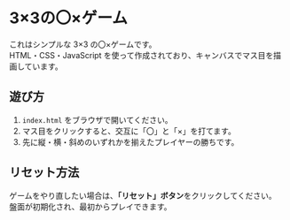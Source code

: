 # 3×3の〇×ゲーム

これはシンプルな 3×3 の〇×ゲームです。  
HTML・CSS・JavaScript を使って作成されており、キャンバスでマス目を描画しています。

## 遊び方

1. `index.html` をブラウザで開いてください。
2. マス目をクリックすると、交互に「〇」と「×」を打てます。
3. 先に縦・横・斜めのいずれかを揃えたプレイヤーの勝ちです。

## リセット方法

ゲームをやり直したい場合は、**「リセット」ボタン**をクリックしてください。  
盤面が初期化され、最初からプレイできます。

